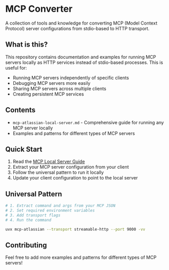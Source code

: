 # MCP Converter

A collection of tools and knowledge for converting MCP (Model Context Protocol) server configurations from stdio-based to HTTP transport.

## What is this?

This repository contains documentation and examples for running MCP servers locally as HTTP services instead of stdio-based processes. This is useful for:

- Running MCP servers independently of specific clients
- Debugging MCP servers more easily
- Sharing MCP servers across multiple clients
- Creating persistent MCP services

## Contents

- `mcp-atlassian-local-server.md` - Comprehensive guide for running any MCP server locally
- Examples and patterns for different types of MCP servers

## Quick Start

1. Read the [MCP Local Server Guide](mcp-atlassian-local-server.md)
2. Extract your MCP server configuration from your client
3. Follow the universal pattern to run it locally
4. Update your client configuration to point to the local server

## Universal Pattern

```bash
# 1. Extract command and args from your MCP JSON
# 2. Set required environment variables
# 3. Add transport flags
# 4. Run the command

uvx mcp-atlassian --transport streamable-http --port 9000 -vv
```

## Contributing

Feel free to add more examples and patterns for different types of MCP servers! 